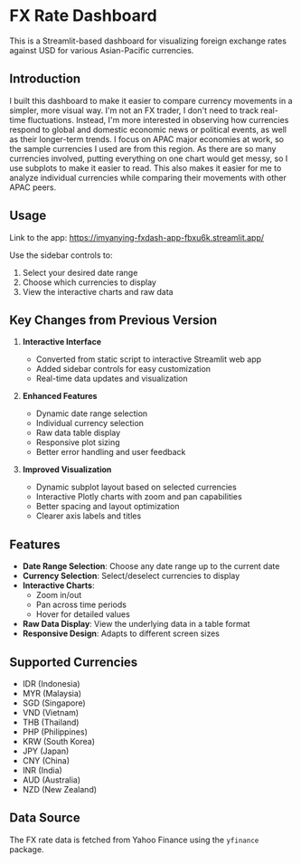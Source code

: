 # FX Rate Dashboard

This is a Streamlit-based dashboard for visualizing foreign exchange rates against USD for various Asian-Pacific currencies.

## Introduction

I built this dashboard to make it easier to compare currency movements in a simpler, more visual way. I'm not an FX trader, I don't need to track real-time fluctuations. Instead, I'm more interested in observing how currencies respond to global and domestic economic news or political events, as well as their longer-term trends. I focus on APAC major economies at work, so the sample currencies I used are from this region. As there are so many currencies involved, putting everything on one chart would get messy, so I use subplots to make it easier to read. This also makes it easier for me to analyze individual currencies while comparing their movements with other APAC peers.

## Usage
Link to the app: https://imyanying-fxdash-app-fbxu6k.streamlit.app/

Use the sidebar controls to:
1. Select your desired date range
2. Choose which currencies to display
3. View the interactive charts and raw data

## Key Changes from Previous Version

1. **Interactive Interface**
   - Converted from static script to interactive Streamlit web app
   - Added sidebar controls for easy customization
   - Real-time data updates and visualization

2. **Enhanced Features**
   - Dynamic date range selection
   - Individual currency selection
   - Raw data table display
   - Responsive plot sizing
   - Better error handling and user feedback

3. **Improved Visualization**
   - Dynamic subplot layout based on selected currencies
   - Interactive Plotly charts with zoom and pan capabilities
   - Better spacing and layout optimization
   - Clearer axis labels and titles

## Features

- **Date Range Selection**: Choose any date range up to the current date
- **Currency Selection**: Select/deselect currencies to display
- **Interactive Charts**: 
  - Zoom in/out
  - Pan across time periods
  - Hover for detailed values
- **Raw Data Display**: View the underlying data in a table format
- **Responsive Design**: Adapts to different screen sizes

## Supported Currencies

- IDR (Indonesia)
- MYR (Malaysia)
- SGD (Singapore)
- VND (Vietnam)
- THB (Thailand)
- PHP (Philippines)
- KRW (South Korea)
- JPY (Japan)
- CNY (China)
- INR (India)
- AUD (Australia)
- NZD (New Zealand)

## Data Source

The FX rate data is fetched from Yahoo Finance using the `yfinance` package.

